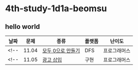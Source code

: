 # 4th-study-1d1a-beomsu
## hello world
| 날짜    | 문제   | 종류  | 플랫폼 | 난이도 |
|---------|--------|-------|--------|--------|
<!--| 11.04 | [모두 0으로 만들기](https://school.programmers.co.kr/learn/courses/30/lessons/76503) | DFS | 프로그래머스 | LV.3 |-->
<!--| 11.05 | [광고 삽입](https://school.programmers.co.kr/learn/courses/30/lessons/72414) | 구현 | 프로그래머스 | LV.3 |-->
